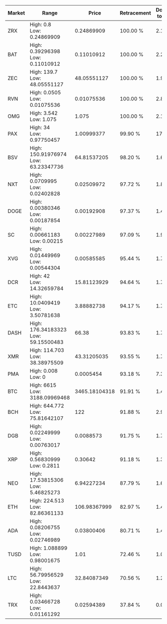 | Market | Range | Price| Retracement | Doubles to 50% |
| --- | --- | --- | --- | --- |
| ZRX | High: 0.8<br />Low: 0.24869909 | 0.24869909 | 100.00 % | 2.11 |
| BAT | High: 0.39296398<br />Low: 0.11010912 | 0.11010912 | 100.00 % | 2.28 |
| ZEC | High: 139.7<br />Low: 48.05551127 | 48.05551127 | 100.00 % | 1.95 |
| RVN | High: 0.0505<br />Low: 0.01075536 | 0.01075536 | 100.00 % | 2.85 |
| OMG | High: 3.542<br />Low: 1.075 | 1.075 | 100.00 % | 2.15 |
| PAX | High: 34<br />Low: 0.97750457 | 1.00999377 | 99.90 % | 17.32 |
| BSV | High: 150.91976974<br />Low: 63.23347736 | 64.81537205 | 98.20 % | 1.65 |
| NXT | High: 0.0709995<br />Low: 0.02402828 | 0.02509972 | 97.72 % | 1.89 |
| DOGE | High: 0.00380346<br />Low: 0.00187854 | 0.00192908 | 97.37 % | 1.47 |
| SC | High: 0.00661183<br />Low: 0.00215 | 0.00227989 | 97.09 % | 1.92 |
| XVG | High: 0.01449969<br />Low: 0.00544304 | 0.00585585 | 95.44 % | 1.70 |
| DCR | High: 42<br />Low: 14.32659784 | 15.81123929 | 94.64 % | 1.78 |
| ETC | High: 10.0409419<br />Low: 3.50781638 | 3.88882738 | 94.17 % | 1.74 |
| DASH | High: 176.34183323<br />Low: 59.15500483 | 66.38 | 93.83 % | 1.77 |
| XMR | High: 114.703<br />Low: 38.38975509 | 43.31205035 | 93.55 % | 1.77 |
| PMA | High: 0.008<br />Low: 0 | 0.0005454 | 93.18 % | 7.33 |
| BTC | High: 6615<br />Low: 3188.09969468 | 3465.18104318 | 91.91 % | 1.41 |
| BCH | High: 644.772<br />Low: 75.81642107 | 122 | 91.88 % | 2.95 |
| DGB | High: 0.02249999<br />Low: 0.00763017 | 0.0088573 | 91.75 % | 1.70 |
| XRP | High: 0.56830999<br />Low: 0.2811 | 0.30642 | 91.18 % | 1.39 |
| NEO | High: 17.53815306<br />Low: 5.46825273 | 6.94227234 | 87.79 % | 1.66 |
| ETH | High: 224.513<br />Low: 82.86361133 | 106.98367999 | 82.97 % | 1.44 |
| ADA | High: 0.08206755<br />Low: 0.02746989 | 0.03800406 | 80.71 % | 1.44 |
| TUSD | High: 1.088899<br />Low: 0.98001675 | 1.01 | 72.46 % | 1.02 |
| LTC | High: 56.79956529<br />Low: 22.8443637 | 32.84087349 | 70.56 % | 1.21 |
| TRX | High: 0.03466728<br />Low: 0.01161292 | 0.02594389 | 37.84 % | 0.00 |
